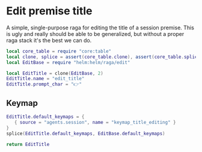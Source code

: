 # Edit premise title

A simple, single\-purpose raga for editing the title of a session premise\.
This is ugly and really should be able to be generalized, but without a
proper raga stack it's the best we can do\.


```lua
local core_table = require "core:table"
local clone, splice = assert(core_table.clone), assert(core_table.splice)
local EditBase = require "helm:helm/raga/edit"

local EditTitle = clone(EditBase, 2)
EditTitle.name = "edit_title"
EditTitle.prompt_char = "👉"
```


## Keymap

```lua
EditTitle.default_keymaps = {
   { source = "agents.session", name = "keymap_title_editing" }
}
splice(EditTitle.default_keymaps, EditBase.default_keymaps)
```


```lua
return EditTitle
```